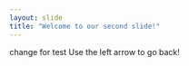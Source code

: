 ```yaml
---
layout: slide
title: "Welcome to our second slide!"
---
```

change for test
Use the left arrow to go back!
